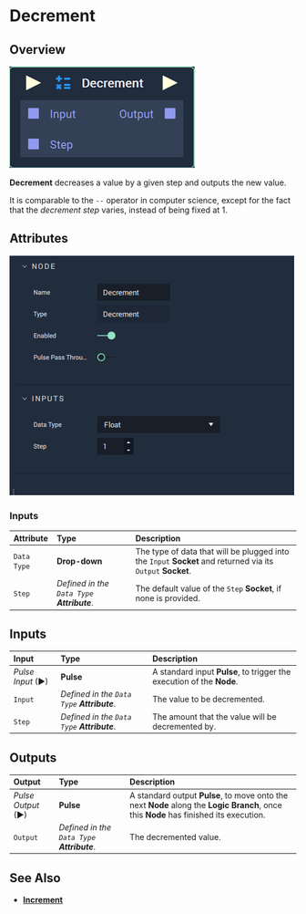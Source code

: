 # Decrement

## Overview

![The Decrement Node.](../../.gitbook/assets/node-decrement2.png)

**Decrement** decreases a value by a given step and outputs the new value.

It is comparable to the `--` operator in computer science, except for the fact that the _decrement step_ varies, instead of being fixed at 1.

## Attributes

![The Decrement Node Attributes.](../../.gitbook/assets/node-decrement2-attr.png)

### Inputs

| Attribute | Type | Description |
| :--- | :--- | :--- |
| `Data Type` | **Drop-down** | The type of data that will be plugged into the `Input` **Socket** and returned via its `Output` **Socket**. |
| `Step` | _Defined in the `Data Type` **Attribute**_. | The default value of the `Step` **Socket**, if none is provided. |

## Inputs

| Input | Type | Description |
| :--- | :--- | :--- |
| _Pulse Input_ \(►\) | **Pulse** | A standard input **Pulse**, to trigger the execution of the **Node**. |
| `Input` | _Defined in the `Data Type` **Attribute**_. | The value to be decremented. |
| `Step` | _Defined in the `Data Type` **Attribute**_. | The amount that the value will be decremented by. |

## Outputs

| Output | Type | Description |
| :--- | :--- | :--- |
| _Pulse Output_ \(►\) | **Pulse** | A standard output **Pulse**, to move onto the next **Node** along the **Logic Branch**, once this **Node** has finished its execution. |
| `Output` | _Defined in the `Data Type` **Attribute**_. | The decremented value. |

## See Also

* [**Increment**](increment.md)

